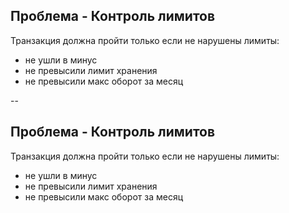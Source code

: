 ## Проблема - Контроль лимитов

Транзакция должна пройти только если не нарушены лимиты:
- не ушли в минус
- не превысили лимит хранения
- не превысили макс оборот за месяц

--

## Проблема - Контроль лимитов

Транзакция должна пройти только если не нарушены лимиты:
- не ушли в минус
- не превысили лимит хранения
- не превысили макс оборот за месяц
